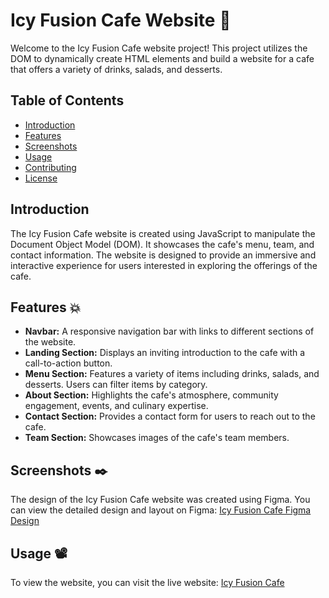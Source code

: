 # Icy Fusion Cafe Website :cup_with_straw:

Welcome to the Icy Fusion Cafe website project! This project utilizes the DOM to dynamically create HTML elements and build a website for a cafe that offers a variety of drinks, salads, and desserts.

## Table of Contents
- [Introduction](#introduction)
- [Features](#features)
- [Screenshots](#screenshots)
- [Usage](#usage)
- [Contributing](#contributing)
- [License](#license)

## Introduction

The Icy Fusion Cafe website is created using JavaScript to manipulate the Document Object Model (DOM). It showcases the cafe's menu, team, and contact information. The website is designed to provide an immersive and interactive experience for users interested in exploring the offerings of the cafe.

## Features :collision:

- **Navbar:** A responsive navigation bar with links to different sections of the website.
- **Landing Section:** Displays an inviting introduction to the cafe with a call-to-action button.
- **Menu Section:** Features a variety of items including drinks, salads, and desserts. Users can filter items by category.
- **About Section:** Highlights the cafe's atmosphere, community engagement, events, and culinary expertise.
- **Contact Section:** Provides a contact form for users to reach out to the cafe.
- **Team Section:** Showcases images of the cafe's team members.

## Screenshots :black_nib:

The design of the Icy Fusion Cafe website was created using Figma. You can view the detailed design and layout on Figma: [Icy Fusion Cafe Figma Design](https://www.figma.com/file/njVVt2gp23uFUPztaK1hHm/backery?type=design&node-id=0%3A1&mode=design&t=Zc91YdaHcR9NylPD-1)

## Usage :film_projector:

To view the website, you can visit the live website: [Icy Fusion Cafe](https://israa27.github.io/icy-fusion/)

